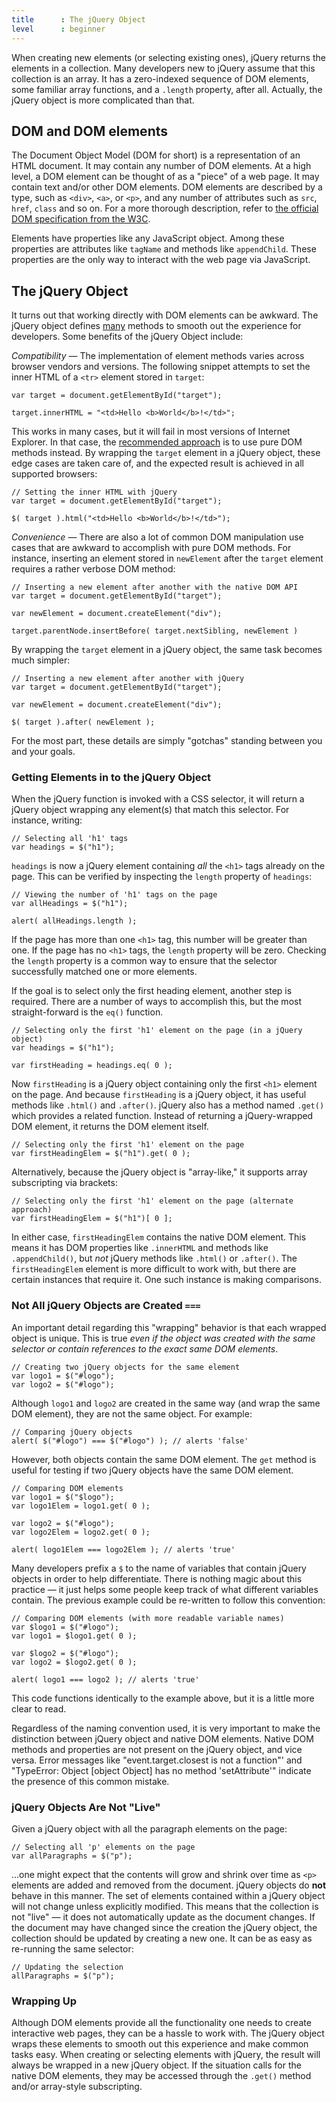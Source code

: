 ```yaml
---
title      : The jQuery Object
level      : beginner
---
```

When creating new elements (or selecting existing ones), jQuery returns the elements in a collection. Many developers new to jQuery assume that this collection is an array. It has a zero-indexed sequence of DOM elements, some familiar array functions, and a `.length` property, after all. Actually, the jQuery object is more complicated than that.

## DOM and DOM elements

The Document Object Model (DOM for short) is a representation of an HTML document. It may contain any number of DOM elements. At a high level, a DOM element can be thought of as a "piece" of a web page. It may contain text and/or other DOM elements. DOM elements are described by a type, such as `<div>`, `<a>`, or `<p>`, and any number of attributes such as `src`, `href`, `class` and so on. For a more thorough description, refer to [the official DOM specification from the W3C](http://www.w3.org/TR/DOM-Level-2-Core/core.html#ID-745549614).

Elements have properties like any JavaScript object. Among these properties are attributes like `tagName` and methods like `appendChild`. These properties are the only way to interact with the web page via JavaScript.

## The jQuery Object

It turns out that working directly with DOM elements can be awkward. The jQuery object defines [many](http://api.jquery.com/) methods to smooth out the experience for developers. Some benefits of the jQuery Object include:

*Compatibility* &#8212; The implementation of element methods varies across browser vendors and versions. The following snippet attempts to set the inner HTML of a `<tr>` element stored in `target`:

```
var target = document.getElementById("target");

target.innerHTML = "<td>Hello <b>World</b>!</td>";
```

This works in many cases, but it will fail in most versions of Internet Explorer. In that case, the [recommended approach](http://www.quirksmode.org/dom/w3c_html.html) is to use pure DOM methods instead. By wrapping the `target` element in a jQuery object, these edge cases are taken care of, and the expected result is achieved in all supported browsers:

```
// Setting the inner HTML with jQuery
var target = document.getElementById("target");

$( target ).html("<td>Hello <b>World</b>!</td>");
```

*Convenience* &#8212; There are also a lot of common DOM manipulation use cases that are awkward to accomplish with pure DOM methods. For instance, inserting an element stored in `newElement` after the `target` element requires a rather verbose DOM method:

```
// Inserting a new element after another with the native DOM API
var target = document.getElementById("target");

var newElement = document.createElement("div");

target.parentNode.insertBefore( target.nextSibling, newElement )
```

By wrapping the `target` element in a jQuery object, the same task becomes much simpler:

```
// Inserting a new element after another with jQuery
var target = document.getElementById("target");

var newElement = document.createElement("div");

$( target ).after( newElement );
```

For the most part, these details are simply "gotchas" standing between you and your goals.

### Getting Elements in to the jQuery Object

When the jQuery function is invoked with a CSS selector, it will return a jQuery object wrapping any element(s) that match this selector. For instance, writing:

```
// Selecting all 'h1' tags
var headings = $("h1");
```

`headings` is now a jQuery element containing *all* the `<h1>` tags already on the page. This can be verified by inspecting the `length` property of `headings`:

```
// Viewing the number of 'h1' tags on the page
var allHeadings = $("h1");

alert( allHeadings.length );
```

If the page has more than one `<h1>` tag, this number will be greater than one. If the page has no `<h1>` tags, the `length` property will be zero. Checking the `length` property is a common way to ensure that the selector successfully matched one or more elements.

If the goal is to select only the first heading element, another step is required. There are a number of ways to accomplish this, but the most straight-forward is the `eq()` function.

```
// Selecting only the first 'h1' element on the page (in a jQuery object)
var headings = $("h1");

var firstHeading = headings.eq( 0 );
```

Now `firstHeading` is a jQuery object containing only the first `<h1>` element on the page. And because `firstHeading` is a jQuery object, it has useful methods like `.html()` and `.after()`. jQuery also has a method named `.get()` which provides a related function. Instead of returning a jQuery-wrapped DOM element, it returns the DOM element itself.

```
// Selecting only the first 'h1' element on the page
var firstHeadingElem = $("h1").get( 0 );
```

Alternatively, because the jQuery object is "array-like," it supports array subscripting via brackets:

```
// Selecting only the first 'h1' element on the page (alternate approach)
var firstHeadingElem = $("h1")[ 0 ];
```

In either case, `firstHeadingElem` contains the native DOM element. This means it has DOM properties like `.innerHTML` and methods like `.appendChild()`, but *not* jQuery methods like `.html()` or `.after()`. The `firstHeadingElem` element is more difficult to work with, but there are certain instances that require it. One such instance is making comparisons.

### Not All jQuery Objects are Created `===`

An important detail regarding this "wrapping" behavior is that each wrapped object is unique. This is true *even if the object was created with the same selector or contain references to the exact same DOM elements*.

```
// Creating two jQuery objects for the same element
var logo1 = $("#logo");
var logo2 = $("#logo");
```

Although `logo1` and `logo2` are created in the same way (and wrap the same DOM element), they are not the same object. For example:

```
// Comparing jQuery objects
alert( $("#logo") === $("#logo") ); // alerts 'false'
```

However, both objects contain the same DOM element. The `get` method is useful for testing if two jQuery objects have the same DOM element.

```
// Comparing DOM elements
var logo1 = $("$logo");
var logo1Elem = logo1.get( 0 );

var logo2 = $("#logo");
var logo2Elem = logo2.get( 0 );

alert( logo1Elem === logo2Elem ); // alerts 'true'
```

Many developers prefix a `$` to the name of variables that contain jQuery objects in order to help differentiate. There is nothing magic about this practice &#8212; it just helps some people keep track of what different variables contain. The previous example could be re-written to follow this convention:

```
// Comparing DOM elements (with more readable variable names)
var $logo1 = $("#logo");
var logo1 = $logo1.get( 0 );

var $logo2 = $("#logo");
var logo2 = $logo2.get( 0 );

alert( logo1 === logo2 ); // alerts 'true'
```

This code functions identically to the example above, but it is a little more clear to read.

Regardless of the naming convention used, it is very important to make the distinction between jQuery object and native DOM elements. Native DOM methods and properties are not present on the jQuery object, and vice versa. Error messages like "event.target.closest is not a function"' and "TypeError: Object [object Object] has no method 'setAttribute'" indicate the presence of this common mistake.

### jQuery Objects Are Not "Live"

Given a jQuery object with all the paragraph elements on the page:

```
// Selecting all 'p' elements on the page
var allParagraphs = $("p");
```

...one might expect that the contents will grow and shrink over time as `<p>` elements are added and removed from the document. jQuery objects do **not** behave in this manner. The set of elements contained within a jQuery object will not change unless explicitly modified. This means that the collection is not "live" &#8212; it does not automatically update as the document changes. If the document may have changed since the creation the jQuery object, the collection should be updated by creating a new one. It can be as easy as re-running the same selector:

```
// Updating the selection
allParagraphs = $("p");
```

### Wrapping Up

Although DOM elements provide all the functionality one needs to create interactive web pages, they can be a hassle to work with. The jQuery object wraps these elements to smooth out this experience and make common tasks easy. When creating or selecting elements with jQuery, the result will always be wrapped in a new jQuery object. If the situation calls for the native DOM elements, they may be accessed through the `.get()` method and/or array-style subscripting.
